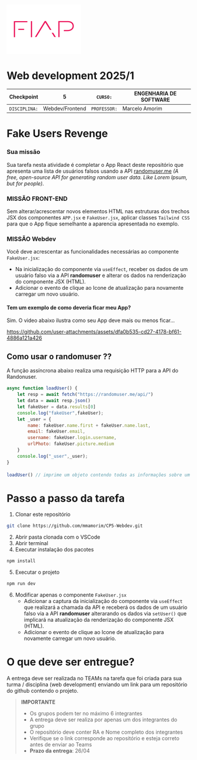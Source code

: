 ![](./fiap.png)

# Web development 2025/1


| Checkpoint        | 5      | ```CURSO:```     | ENGENHARIA DE SOFTWARE |
| ----------------- | ------ | ---------------- | ---------------------- |
| ```DISCIPLINA:``` | Webdev/Frontend | ```PROFESSOR:``` | Marcelo Amorim         |

# Fake Users Revenge

### Sua missão

Sua tarefa nesta atividade é completar o App React deste repositório que apresenta uma lista de usuários falsos usando a API [randomuser.me](https://randomuser.me/) *(A free, open-source API for generating random user data. Like Lorem Ipsum, but for people)*.

### MISSÃO FRONT-END

Sem alterar/acrescentar novos elementos HTML nas estruturas dos trechos JSX dos componentes ```APP.jsx``` e ```FakeUser.jsx```, aplicar classes ```Tailwind CSS``` para que o App fique semelhante a aparencia apresentada no exemplo.  

### MISSÃO Webdev

Você deve acrescentar as funcionalidades necessárias ao componente ```FakeUser.jsx```:
* Na inicialização do componente via ```useEffect```, receber os dados de um usuário falso via a API **randomuser** e alterar os dados na renderização do componente JSX (HTML).
* Adicionar o evento de clique ao Icone de atualização para novamente carregar um novo usuário. 

#### Tem um exemplo de como deveria ficar meu App?

Sim. O video abaixo ilustra como seu App deve mais ou menos ficar...

https://github.com/user-attachments/assets/dfa0b535-cd27-4178-bf61-4886a121a426

## Como usar o randomuser ??

A função assíncrona abaixo realiza uma requisição HTTP para a API do Randonuser.

~~~js
async function loadUser() {
    let resp = await fetch("https://randomuser.me/api/")
    let data = await resp.json()
    let fakeUser = data.results[0]
    console.log("fakeUser",fakeUser);
    let _user = {
        name: fakeUser.name.first + fakeUser.name.last,
        email: fakeUser.email,
        username: fakeUser.login.username,
        urlPhoto: fakeUser.picture.medium
    }
    console.log("_user",_user);
}

loadUser() // imprime um objeto contendo todas as informações sobre um usuário e um objeto _user com apenas as informações necessárias
~~~

# Passo a passo da tarefa

1. Clonar este repositório
   
~~~bash
git clone https://github.com/mmamorim/CP5-Webdev.git
~~~

2. Abrir pasta clonada com o VSCode
3. Abrir terminal
4. Executar instalação dos pacotes

~~~bash
npm install
~~~

5. Executar o projeto

~~~bash
npm run dev
~~~

6. Modificar apenas o componente ```FakeUser.jsx```
   * Adicionar a captura da inicialização do componente via ```useEffect``` que realizará a chamada da API e receberá os dados de um usuário falso via a API **randomuser** alterarando os dados via ```setUser()``` que implicará na atualização da renderização do componente JSX (HTML).
   * Adicionar o evento de clique ao Icone de atualização para novamente carregar um novo usuário.  

# O que deve ser entregue?

A entrega deve ser realizada no TEAMs na tarefa que foi criada para sua turma / disciplina (web development) enviando um link para um repositório do github contendo o projeto.

> **IMPORTANTE**
> * Os grupos podem ter no máximo 6 integrantes
> * A entrega deve ser realiza por apenas um dos integrantes do grupo 
> * O repositório deve conter RA e Nome completo dos integrantes
> * Verifique se o link corresponde ao repositório e esteja correto antes de enviar ao Teams 
> * **Prazo da entrega**: 26/04 

